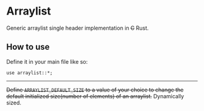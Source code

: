 # Arraylist

Generic arraylist single header implementation in ~~C~~ Rust.  

## How to use
Define it in your main file like so:
```
use arraylist::*;
```
---
~~Define `ARRAYLIST_DEFAULT_SIZE` to a value of your choice to change the default initialized size(number of elements) of an arraylist.~~ Dynamically sized.
